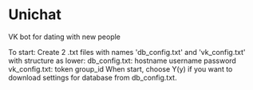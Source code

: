 # Unichat
 VK bot for dating with new people
 
 
 To start:
 Create 2 .txt files with names 'db_config.txt' and 'vk_config.txt' with structure as lower:
 db_config.txt:
 hostname
 username
 password
 vk_config.txt:
 token
 group_id
 When start, choose Y(y) if you want to download settings for database from db_config.txt.
